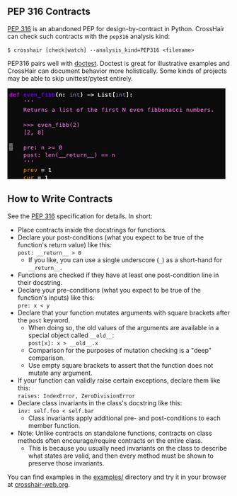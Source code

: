 ## PEP 316 Contracts

[PEP 316](https://www.python.org/dev/peps/pep-0316/) is an abandoned PEP
for design-by-contract in Python. CrossHair can check such contracts with
the `pep316` analysis kind:

```shell
$ crosshair [check|watch] --analysis_kind=PEP316 <filename>
```


PEP316 pairs well with
[doctest](https://docs.python.org/3/library/doctest.html).
Doctest is great for illustrative examples and CrossHair can document behavior
more holistically. Some kinds of projects may be able to skip unittest/pytest
entirely.

![Image showing a comment block with doctest and CrossHair conditions](even_fibb.png)

## How to Write Contracts

See the [PEP 316](https://www.python.org/dev/peps/pep-0316/) specification for details. In short:
- Place contracts inside the docstrings for functions.
- Declare your post-conditions (what you expect to be true of the function's return value) like this: <BR>`post: __return__ > 0`
  - If you like, you can use a single underscore (`_`) as a short-hand for `__return__`.
- Functions are checked if they have at least one post-condition line in their docstring.
- Declare your pre-conditions (what you expect to be true of the function's inputs) like this: <BR>`pre: x < y`
- Declare that your function mutates arguments with square brackets after the `post` keyword.
  - When doing so, the old values of the arguments are available in a special object called `__old__`: <BR>`post[x]: x > __old__.x`
  - Comparison for the purposes of mutation checking is a "deep" comparison.
  - Use empty square brackets to assert that the function does not mutate any argument.
- If your function can validly raise certain exceptions, declare them like this: <BR>`raises: IndexError, ZeroDivisionError`
- Declare class invariants in the class's docstring like this: <BR>`inv: self.foo < self.bar`
  - Class invariants apply additional pre- and post-conditions to each member function.
- Note: Unlike contracts on standalone functions, contracts on class methods often encourage/require contracts on the entire class.
  - This is because you usually need invariants on the class to describe what states are valid, and then every method must
    be shown to preserve those invariants.

You can find examples in the [examples/](https://github.com/pschanely/CrossHair/tree/master/crosshair/examples) directory 
and try it in your browser at [crosshair-web.org](https://crosshair-web.org).




